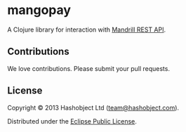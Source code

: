 # mangopay

A Clojure library for interaction with [Mandrill REST API](https://mandrillapp.com/api/docs/).



## Contributions

We love contributions. Please submit your pull requests.


## License

Copyright © 2013 Hashobject Ltd (team@hashobject.com).

Distributed under the [Eclipse Public License](http://opensource.org/licenses/eclipse-1.0).